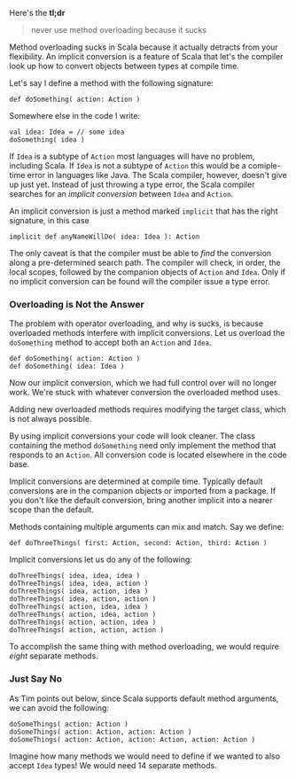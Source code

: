 Here's the **tl;dr**

> never use method overloading because it sucks

Method overloading sucks in Scala because it actually detracts from your flexibility. 
An implicit conversion is a feature of Scala that let's the compiler 
look up how to convert objects between types at compile time.

Let's say I define a method with the following signature:

    def doSomething( action: Action )

Somewhere else in the code I write:

    val idea: Idea = // some idea
    doSomething( idea )
    

If `Idea` is a subtype of `Action` most languages will have no problem, including Scala. 
If `Idea` is not a subtype of `Action` this would be a comiple-time error in languages like Java. 
The Scala compiler, however, doesn't give up just yet. 
Instead of just throwing a type error, 
the Scala compiler searches for an *implicit conversion* between `Idea` and `Action`.

An implicit conversion is just a method marked `implicit` that has the right signature, in this case

    implicit def anyNameWillDo( idea: Idea ): Action
    

The only caveat is that the compiler must be able to *find* the conversion along a pre-determined search path. 
The compiler will check, in order, the local scopes, followed by the companion objects of `Action` and `Idea`. 
Only if no implicit conversion can be found will the compiler issue a type error.

### Overloading is Not the Answer ###

The problem with operator overloading, and why is sucks, 
is because overloaded methods interfere with implicit conversions. 
Let us overload the `doSomething` method to accept both an `Action` and `Idea`.

    def doSomething( action: Action )
    def doSomething( idea: Idea )
    
Now our implicit conversion, which we had full control over will no longer work. 
We're stuck with whatever conversion the overloaded method uses.

Adding new overloaded methods requires modifying the target class, which is not always possible. 

By using implicit conversions your code will look cleaner. 
The class containing the method `doSomething` need only implement the method that responds to an `Action`. 
All conversion code is located elsewhere in the code base.

Implicit conversions are determined at compile time.
Typically default conversions are in the companion objects or imported from a package.
If you don't like the default conversion, bring another implicit into a nearer scope than the default. 

Methods containing multiple arguments can mix and match. Say we define:

    def doThreeThings( first: Action, second: Action, third: Action )
    

Implicit conversions let us do any of the following:

    doThreeThings( idea, idea, idea )
    doThreeThings( idea, idea, action )
    doThreeThings( idea, action, idea )
    doThreeThings( idea, action, action )
    doThreeThings( action, idea, idea )
    doThreeThings( action, idea, action )
    doThreeThings( action, action, idea )
    doThreeThings( action, action, action )
    

To accomplish the same thing with method overloading, we would require *eight* separate methods.

### Just Say No ###

As Tim points out below, since Scala supports default method arguments, we can avoid the following:

    doSomeThings( action: Action )
    doSomeThings( action: Action, action: Action )
    doSomeThings( action: Action, action: Action, action: Action )

Imagine how many methods we would need to define if we wanted to also accept `Idea` types! 
We would need 14 separate methods. 
